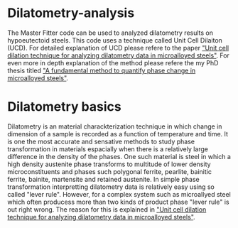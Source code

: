 # Dilatometry-analysis
The Master Fitter code can be used to analyzed dilatometry results on hypoeutectoid steels. This code uses a technique called Unit Cell Dilaiton (UCD). For detailed explanation of UCD please refere to the paper <a href="https://www.sciencedirect.com/science/article/abs/pii/S1044580317324051">"Unit cell dilation technique for analyzing dilatometry data in microalloyed steels"</a>. For even more in depth explanation of the method please refere the my PhD thesis titled <a href="https://era.library.ualberta.ca/items/079669b6-d108-4c89-86ed-4e067600c57c">"A fundamental method to quantify phase change in microalloyed steels"</a>. 

<h1> Dilatometry basics </h1>

Dilatometry is an material charackterization technique in which change in dimension of a sample is recorded as a function of temperature and time. It is one the most accurate and sensative methods to study phase transformation in materials espacially when there is a relatively large difference in the density of the phases. One such material is steel in which a high density austenite phase transforms to multitude of lower density microconstituents and phases such polygonal ferrite, pearlite, bainitic ferrite, bainite, martensite and retained austenite. In simple phase transformation interpretting dilatometry data is relatively easy using so called "lever rule". However, for a complex system such as microallyed steel which often producess more than two kinds of product phase "lever rule" is out right wrong. The reason for this is explained in <a href="https://www.sciencedirect.com/science/article/abs/pii/S1044580317324051">"Unit cell dilation technique for analyzing dilatometry data in microalloyed steels"</a>.



